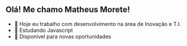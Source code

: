 ## Olá! Me chamo Matheus Morete!

- 🔭 Hoje eu trabalho com desenvolvimento na área de Inovação e T.I.
- 🌱 Estudando Javascript 
- 👯 Disponível para novas oportunidades
